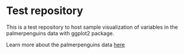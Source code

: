 # Test repository

This is a test repository to host sample visualization of variables in the palmerpenguins data with ggplot2 package.


Learn more about the palmerpenguins data [here](https://allisonhorst.github.io/palmerpenguins/)


